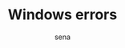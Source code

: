 ---
layout: ipsumpage

title: Windows errors
key: windowserror
description: "Entity errors list of the lovely SO"
author: sena
collaborative: true


titleColor: "#0000AA"
descColor: "#0000AA"
genBtnTextColor: "#ffffff"
genBtnBgColor: "#0000AA"
genBtnText: "Gerar erros!"
labelTextColor: "#ffffff"
labelBgColor: "#0000AA"
labelBorderColor: "#ffffff"


language: English
text:
- "Incorrect function."
- "The system cannot find the file specified."
- "The system cannot find the path specified."
- "The system cannot open the file."
- "Access is denied."
- "The handle is invalid."
- "The storage control blocks were destroyed."
- "Not enough storage is available to process this command."
- "The storage control block address is invalid."
- "The environment is incorrect."
- "An attempt was made to load a program with an incorrect format."
- "The access code is invalid."
- "The data is invalid."
- "Not enough storage is available to complete this operation."
- "The system cannot find the drive specified."
- "The directory cannot be removed."
- "The system cannot move the file to a different disk drive."
- "There are no more files."
- "The media is write protected."
- "The system cannot find the device specified."
- "The device is not ready."
- "The device does not recognize the command."
- "Data error (cyclic redundancy check)."
- "The program issued a command but the command length is incorrect."
- "The drive cannot locate a specific area or track on the disk."
- "The specified disk or diskette cannot be accessed."
- "The drive cannot find the sector requested."
- "The printer is out of paper."
- "The system cannot write to the specified device."
- "The system cannot read from the specified device."
- "A device attached to the system is not functioning."
- "The process cannot access the file because it is being used by another process."
- "The process cannot access the file because another process has locked a portion of the file."
- "The wrong diskette is in the drive. Insert %2 (Volume Serial Number: %3) into drive %1."
- "Too many files opened for sharing."
- "Reached the end of the file."
- "The disk is full."
- "The request is not supported."
- "Windows cannot find the network path. Verify that the network path is correct and the destination computer is not busy or turned off. If Windows still cannot find the network path, contact your network administrator."
- "You were not connected because a duplicate name exists on the network. If joining a domain, go to System in  Control Panel to change the computer name and try again. If joining a workgroup, choose another workgroup name."
- "The network path was not found."
- "The network is busy."
- "The specified network resource or device is no longer available."
- "The network BIOS command limit has been reached."
- "A network adapter hardware error occurred."
- "The specified server cannot perform the requested operation."
- "An unexpected network error occurred."
- "The remote adapter is not compatible."
- "The printer queue is full."
- "Space to store the file waiting to be printed is not available on the server."
- "Your file waiting to be printed was deleted."
- "The specified network name is no longer available."
- "Network access is denied."
- "The network resource type is not correct."
- "The network name cannot be found."
- "The name limit for the local computer network adapter card was exceeded."
- "The network BIOS session limit was exceeded."
- "The remote server has been paused or is in the process of being started."
- "No more connections can be made to this remote computer at this time because there are already as many connections as the computer can accept."
- "The specified printer or disk device has been paused."
- "The file exists."
- "The directory or file cannot be created."
- "Fail on INT 24."
- "Storage to process this request is not available."
- "The local device name is already in use."
- "The specified network password is not correct."
- "The parameter is incorrect."
- "A write fault occurred on the network."
- "The system cannot start another process at this time."
- "Cannot create another system semaphore."
- "The exclusive semaphore is owned by another process."
- "The semaphore is set and cannot be closed."
- "The semaphore cannot be set again."
- "Cannot request exclusive semaphores at interrupt time."
- "The previous ownership of this semaphore has ended."
- "Insert the diskette for drive %1."
- "The program stopped because an alternate diskette was not inserted."
- "The disk is in use or locked by another process."
- "The pipe has been ended."
- "The system cannot open the device or file specified."
- "The file name is too long."
- "There is not enough space on the disk."
- "No more internal file identifiers available."
- "The target internal file identifier is incorrect."
- "The IOCTL call made by the application program is not correct."
- "The verify-on-write switch parameter value is not correct."
- "The system does not support the command requested."
- "This function is not supported on this system."
- "The semaphore timeout period has expired."
- "The data area passed to a system call is too small."
- "The filename, directory name, or volume label syntax is incorrect."
- "The system call level is not correct."
- "The disk has no volume label."
- "The specified module could not be found."
- "The specified procedure could not be found."
- "There are no child processes to wait for."
- "The %1 application cannot be run in Win32 mode."
- "Attempt to use a file handle to an open disk partition for an operation other than raw disk I/O."
- "An attempt was made to move the file pointer before the beginning of the file."
- "The file pointer cannot be set on the specified device or file."
- "A JOIN or SUBST command cannot be used for a drive that contains previously joined drives."
- "An attempt was made to use a JOIN or SUBST command on a drive that has already been joined."
- "An attempt was made to use a JOIN or SUBST command on a drive that has already been substituted."
- "The system tried to delete the JOIN of a drive that is not joined."
- "The system tried to delete the substitution of a drive that is not substituted."
- "The system tried to join a drive to a directory on a joined drive."
- "The system tried to substitute a drive to a directory on a substituted drive."
- "The system tried to join a drive to a directory on a substituted drive."
- "The system tried to SUBST a drive to a directory on a joined drive."
- "The system cannot perform a JOIN or SUBST at this time."
- "The system cannot join or substitute a drive to or for a directory on the same drive."
- "The directory is not a subdirectory of the root directory."
- "The directory is not empty."
- "The path specified is being used in a substitute."
- "Not enough resources are available to process this command."
- "The path specified cannot be used at this time."
- "An attempt was made to join or substitute a drive for which a directory on the drive is the target of a previous substitute."
- "System trace information was not specified in your CONFIG.SYS file, or tracing is disallowed."
- "The number of specified semaphore events for DosMuxSemWait is not correct."
- "DosMuxSemWait did not execute; too many semaphores are already set."
- "The DosMuxSemWait list is not correct."
- "The volume label you entered exceeds the label character limit of the target file system."
- "Cannot create another thread."
- "The recipient process has refused the signal."
- "The segment is already discarded and cannot be locked."
- "The segment is already unlocked."
- "The address for the thread ID is not correct."
- "One or more arguments are not correct."
- "The specified path is invalid."
- "A signal is already pending."
- "No more threads can be created in the system."
- "Unable to lock a region of a file."
- "The requested resource is in use."
- "Device's command support detection is in progress."
- "A lock request was not outstanding for the supplied cancel region."
- "The file system does not support atomic changes to the lock type."
- "The system detected a segment number that was not correct."
- "The operating system cannot run %1."
- "Cannot create a file when that file already exists."
- "The flag passed is not correct."
- "The specified system semaphore name was not found."
- "3The operating system cannot run %1."
- "Cannot run %1 in Win32 mode."
- "The operating system cannot run %1."
- "%1 is not a valid Win32 application."
- "2The operating system cannot run %1."
- "The operating system cannot run this application program."
- "The operating system is not presently configured to run this application."
- "The operating system cannot run %1."
- "The operating system cannot run this application program."
- "The code segment cannot be greater than or equal to 64K."
- "2The operating system cannot run %1."
- "The system could not find the environment option that was entered."
- "No process in the command subtree has a signal handler."
- "The filename or extension is too long."
- "The ring 2 stack is in use."
- "The global filename characters, * or ?, are entered incorrectly or too many global filename characters are specified."
- "The signal being posted is not correct."
- "The signal handler cannot be set."
- "The segment is locked and cannot be reallocated."
- "Too many dynamic-link modules are attached to this program or dynamic-link module."
- "Cannot nest calls to LoadModule."
- "This version of %1 is not compatible with the version of Windows you're running. Check your computer's system information and then contact the software publisher."
- "The image file %1 is signed, unable to modify."
- "The image file %1 is strong signed, unable to modify."
- "This file is checked out or locked for editing by another user."
- "The file must be checked out before saving changes."
- "The file type being saved or retrieved has been blocked."
- "The file size exceeds the limit allowed and cannot be saved."
- "Access Denied. Before opening files in this location, you must first add the web site to your trusted sites list, browse to the web site, and select the option to login automatically."
- "Operation did not complete successfully because the file contains a virus or potentially unwanted software."
- "This file contains a virus or potentially unwanted software and cannot be opened. Due to the nature of this virus or potentially unwanted software, the file has been removed from this location."
- "The pipe is local."
- "The pipe state is invalid."
- "All pipe instances are busy."
- "The pipe is being closed."
- "No process is on the other end of the pipe."
- "More data is available."
- "The session was canceled."
- "The specified extended attribute name was invalid."
- "The extended attributes are inconsistent."
- "The wait operation timed out."
- "No more data is available."
- "The copy functions cannot be used."
- "The directory name is invalid."
- "The extended attributes did not fit in the buffer."
- "The extended attribute file on the mounted file system is corrupt."
- "The extended attribute table file is full."
- "The specified extended attribute handle is invalid."
- "The mounted file system does not support extended attributes."
- "Attempt to release mutex not owned by caller."
- "Too many posts were made to a semaphore."
- "Only part of a ReadProcessMemory or WriteProcessMemory request was completed."
- "The oplock request is denied."
- "An invalid oplock acknowledgment was received by the system."
- "The volume is too fragmented to complete this operation."
- "The file cannot be opened because it is in the process of being deleted."
- "Short name settings may not be changed on this volume due to the global registry setting."
- "Short names are not enabled on this volume."
- "The security stream for the given volume is in an inconsistent state. Please run CHKDSK on the volume."
- "A requested file lock operation cannot be processed due to an invalid byte range."
- "The subsystem needed to support the image type is not present."
- "The specified file already has a notification GUID associated with it."
- "An invalid exception handler routine has been detected."
- "Duplicate privileges were specified for the token."
- "No ranges for the specified operation were able to be processed."
- "Operation is not allowed on a file system internal file."
- "The physical resources of this disk have been exhausted."
- "The token representing the data is invalid."
- "The device does not support the command feature."
- "The system cannot find message text for message number 0x%1 in the message file for %2."
- "The scope specified was not found."
- "The Central Access Policy specified is not defined on the target machine."
- "The Central Access Policy obtained from Active Directory is invalid."
- "The device is unreachable."
- "The target device has insufficient resources to complete the operation."
- "A data integrity checksum error occurred. Data in the file stream is corrupt."
- "An attempt was made to modify both a KERNEL and normal Extended Attribute (EA) in the same operation."
- "Device does not support file-level TRIM."
- "The command specified a data offset that does not align to the device's granularity/alignment."
- "The command specified an invalid field in its parameter list."
- "An operation is currently in progress with the device."
- "An attempt was made to send down the command via an invalid path to the target device."
- "The command specified a number of descriptors that exceeded the maximum supported by the device."
- "Scrub is disabled on the specified file."
- "The storage device does not provide redundancy."
- "An operation is not supported on a resident file."
- "An operation is not supported on a compressed file."
- "An operation is not supported on a directory."
- "The specified copy of the requested data could not be read."
- "No action was taken as a system reboot is required."
- "The shutdown operation failed."
- "The restart operation failed."
- "The maximum number of sessions has been reached."
- "The thread is already in background processing mode."
- "The thread is not in background processing mode."
- "The process is already in background processing mode."
- "The process is not in background processing mode."
- "Attempt to access invalid address."
---